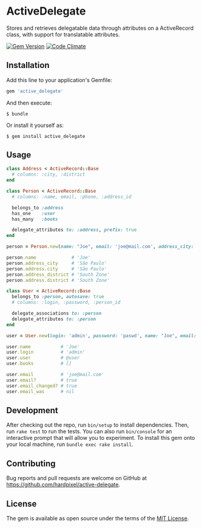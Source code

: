 # ActiveDelegate

Stores and retrieves delegatable data through attributes on a ActiveRecord class, with support for translatable attributes.

[![Gem Version](https://badge.fury.io/rb/active_delegate.svg)](https://badge.fury.io/rb/active_delegate)
[![Code Climate](https://codeclimate.com/github/hardpixel/active-delegate/badges/gpa.png)](https://codeclimate.com/github/hardpixel/active-delegate)

## Installation

Add this line to your application's Gemfile:

```ruby
gem 'active_delegate'
```

And then execute:

    $ bundle

Or install it yourself as:

    $ gem install active_delegate

## Usage

```ruby
class Address < ActiveRecord::Base
  # columns: :city, :district
end

class Person < ActiveRecord::Base
  # columns: :name, email, :phone, :address_id

  belongs_to :address
  has_one    :user
  has_many   :books

  delegate_attributes to: :address, prefix: true
end

person = Person.new(name: "Joe", email: 'joe@mail.com', address_city: 'São Paulo', address_district: 'South Zone')

person.name             # 'Joe'
person.address_city     # 'São Paulo'
person.address.city     # 'São Paulo'
person.address_district # 'South Zone'
person.address.district # 'South Zone'

class User < ActiveRecord::Base
  belongs_to :person, autosave: true
  # columns: :login, :password, :person_id

  delegate_associations to: :person
  delegate_attributes to: :person
end

user = User.new(login: 'admin', password: 'paswd', name: "Joe", email: 'joe@mail.com')

user.name           # 'Joe'
user.login          # 'admin'
user.user           # @user
user.books          # []

user.email          # 'joe@mail.com'
user.email?         # true
user.email_changed? # true
user.email_was      # nil
```

## Development

After checking out the repo, run `bin/setup` to install dependencies. Then, run `rake test` to run the tests. You can also run `bin/console` for an interactive prompt that will allow you to experiment. To install this gem onto your local machine, run `bundle exec rake install`.

## Contributing

Bug reports and pull requests are welcome on GitHub at https://github.com/hardpixel/active-delegate.


## License

The gem is available as open source under the terms of the [MIT License](http://opensource.org/licenses/MIT).
